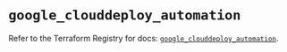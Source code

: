 # `google_clouddeploy_automation`

Refer to the Terraform Registry for docs: [`google_clouddeploy_automation`](https://registry.terraform.io/providers/hashicorp/google/5.29.1/docs/resources/clouddeploy_automation).

